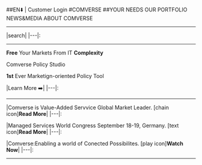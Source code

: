 ##EN:arrow_down: | Customer Login
#COMVERSE 
##YOUR NEEDS  OUR PORTFOLIO  NEWS&MEDIA    ABOUT COMVERSE    
***
|search|
|---|:
***
**Free**  Your Markets From IT **Complexity**

Comverse Policy Studio

**1st** Ever Marketign-oriented Policy Tool

|Learn More :arrow_right:|
|---|:
***
|Comverse is Value-Added Servvice Global Market Leader. [chain icon]**Read More**|
|---|:

|Managed Services World Congress September 18-19, Germany. [text icon]**Read More**|
|---|:

|Comverse:Enabling a world of Conected Possibilites. [play icon]**Watch Now**|
|---|:
***
